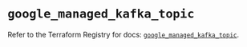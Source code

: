 # `google_managed_kafka_topic`

Refer to the Terraform Registry for docs: [`google_managed_kafka_topic`](https://registry.terraform.io/providers/hashicorp/google/6.45.0/docs/resources/managed_kafka_topic).
